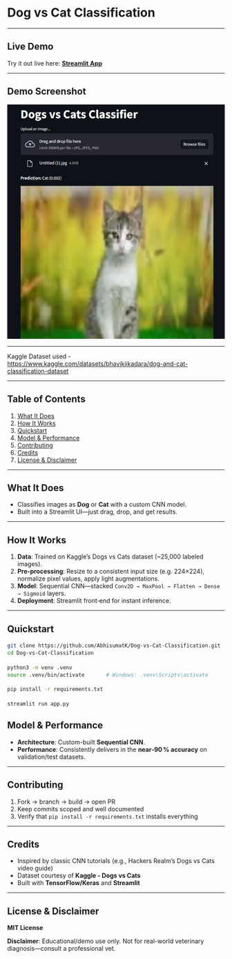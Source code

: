 # Dog vs Cat  Classification

---

## Live Demo

Try it out live here: [**Streamlit App**](https://abhisumat-dog-vs-cat-classification.streamlit.app/)

---

## Demo Screenshot

![Demo](demo.png)

---

Kaggle Dataset used - https://www.kaggle.com/datasets/bhavikjikadara/dog-and-cat-classification-dataset

---

## Table of Contents

1. [What It Does](#what-it-does)  
2. [How It Works](#how-it-works)  
3. [Quickstart](#quickstart)   
4. [Model & Performance](#model--performance)  
5. [Contributing](#contributing)  
6. [Credits](#credits)  
7. [License & Disclaimer](#license--disclaimer)

---

## What It Does

-  Classifies images as **Dog** or **Cat** with a custom CNN model.
-  Built into a Streamlit UI—just drag, drop, and get results.

---

## How It Works

1. **Data**: Trained on Kaggle’s Dogs vs Cats dataset (~25,000 labeled images).  
2. **Pre‑processing**: Resize to a consistent input size (e.g. 224×224), normalize pixel values, apply light augmentations.  
3. **Model**: Sequential CNN—stacked `Conv2D → MaxPool → Flatten → Dense → Sigmoid` layers.  
4. **Deployment**: Streamlit front‑end for instant inference.

---

## Quickstart

```bash
git clone https://github.com/AbhisumatK/Dog-vs-Cat-Classification.git
cd Dog-vs-Cat-Classification

python3 -m venv .venv
source .venv/bin/activate       # Windows: .venv\Scripts\activate

pip install -r requirements.txt

streamlit run app.py
```

## Model & Performance

- **Architecture**: Custom-built **Sequential CNN**.
- **Performance**: Consistently delivers in the **near‑90 % accuracy** on validation/test datasets.  

---

## Contributing

1. Fork → branch → build → open PR  
2. Keep commits scoped and well documented 
3. Verify that `pip install -r requirements.txt` installs everything

---

## Credits

- Inspired by classic CNN tutorials (e.g., Hackers Realm’s Dogs vs Cats video guide)  
- Dataset courtesy of **Kaggle - Dogs vs Cats**  
- Built with **TensorFlow/Keras** and **Streamlit**

---

## License & Disclaimer

**MIT License**

**Disclaimer**: Educational/demo use only. Not for real-world veterinary diagnosis—consult a professional vet.
